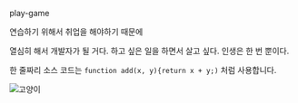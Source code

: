  play-game

연습하기 위해서
취업을 해야하기 때문에
      
열심히 해서 개발자가 될 거다.
 하고 싶은 일을 하면서 살고 싶다.
 인생은 한 번 뿐이다.
 
한 줄짜리 소스 코드는 `function add(x, y){return x + y;)` 처럼 사용합니다.

![고양이](./image/cat.jpg)
